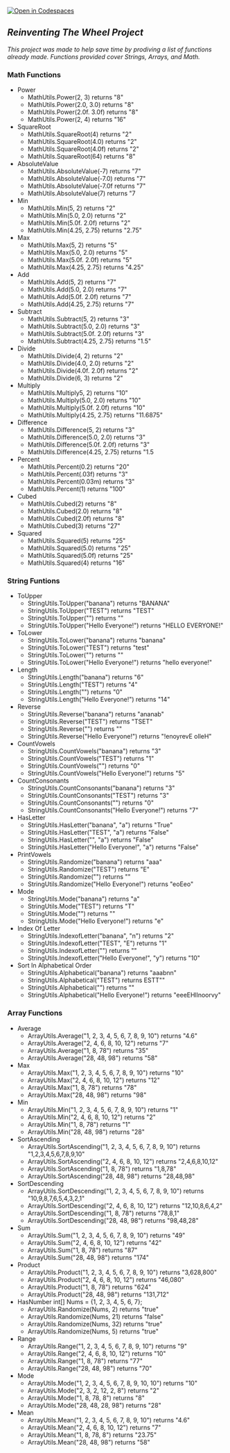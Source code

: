[![Open in Codespaces](https://classroom.github.com/assets/launch-codespace-f4981d0f882b2a3f0472912d15f9806d57e124e0fc890972558857b51b24a6f9.svg)](https://classroom.github.com/open-in-codespaces?assignment_repo_id=9807792)


## _Reinventing The Wheel Project_
_This project was made to help save time by prodiving a list of functions already made. Functions provided cover Strings, Arrays, and Math._
### Math Functions
- Power
  -  MathUtils.Power(2, 3) returns "8"
  -  MathUtils.Power(2.0, 3.0) returns "8"
  -  MathUtils.Power(2.0f. 3.0f) returns "8"
  -  MathUtils.Power(2, 4) returns "16"
- SquareRoot
  -  MathUtils.SquareRoot(4) returns "2"
  -  MathUtils.SquareRoot(4.0) returns "2"
  -  MathUtils.SquareRoot(4.0f) returns "2"
  -  MathUtils.SquareRoot(64) returns "8"
- AbsoluteValue
  -  MathUtils.AbsoluteValue(-7) returns "7"
  -  MathUtils.AbsoluteValue(-7.0) returns "7"
  -  MathUtils.AbsoluteValue(-7.0f returns "7"
  -  MathUtils.AbsoluteValue(7) returns "7
- Min
  -  MathUtils.Min(5, 2) returns "2"
  -  MathUtils.Min(5.0, 2.0) returns "2"
  -  MathUtils.Min(5.0f. 2.0f) returns "2"
  -  MathUtils.Min(4.25, 2.75) returns "2.75"
- Max
  -  MathUtils.Max(5, 2) returns "5"
  -  MathUtils.Max(5.0, 2.0) returns "5"
  -  MathUtils.Max(5.0f. 2.0f) returns "5"
  -  MathUtils.Max(4.25, 2.75) returns "4.25"
- Add
  -  MathUtils.Add(5, 2) returns "7"
  -  MathUtils.Add(5.0, 2.0) returns "7"
  -  MathUtils.Add(5.0f. 2.0f) returns "7"
  -  MathUtils.Add(4.25, 2.75) returns "7"
- Subtract
  -  MathUtils.Subtract(5, 2) returns "3"
  -  MathUtils.Subtract(5.0, 2.0) returns "3"
  -  MathUtils.Subtract(5.0f. 2.0f) returns "3"
  -  MathUtils.Subtract(4.25, 2.75) returns "1.5"
- Divide
  -  MathUtils.Divide(4, 2) returns "2"
  -  MathUtils.Divide(4.0, 2.0) returns "2"
  -  MathUtils.Divide(4.0f. 2.0f) returns "2"
  -  MathUtils.Divide(6, 3) returns "2"
- Multiply
  -  MathUtils.Multiply5, 2) returns "10"
  -  MathUtils.Multiply(5.0, 2.0) returns "10"
  -  MathUtils.Multiply(5.0f. 2.0f) returns "10"
  -  MathUtils.Multiply(4.25, 2.75) returns "11.6875"
- Difference
  -  MathUtils.Difference(5, 2) returns "3"
  -  MathUtils.Difference(5.0, 2.0) returns "3"
  -  MathUtils.Difference(5.0f. 2.0f) returns "3"
  -  MathUtils.Difference(4.25, 2.75) returns "1.5
- Percent
  -  MathUtils.Percent(0.2) returns "20"
  -  MathUtils.Percent(.03f) returns "3"
  -  MathUtils.Percent(0.03m) returns "3"
  -  MathUtils.Percent(1) returns "100" 
- Cubed
  -  MathUtils.Cubed(2) returns "8"
  -  MathUtils.Cubed(2.0) returns "8"
  -  MathUtils.Cubed(2.0f) returns "8"
  -  MathUtils.Cubed(3) returns "27"
- Squared
  -  MathUtils.Squared(5) returns "25"
  -  MathUtils.Squared(5.0) returns "25"
  -  MathUtils.Squared(5.0f) returns "25"
  -  MathUtils.Squared(4) returns "16"
### String Funtions
- ToUpper
  -  StringUtils.ToUpper("banana") returns "BANANA"
  -  StringUtils.ToUpper("TEST") returns "TEST"
  -  StringUtils.ToUpper("") returns ""
  -  StringUtils.ToUpper("Hello Everyone!") returns "HELLO EVERYONE!"
- ToLower
  -  StringUtils.ToLower("banana") returns "banana"
  -  StringUtils.ToLower("TEST") returns "test"
  -  StringUtils.ToLower("") returns ""
  -  StringUtils.ToLower("Hello Everyone!") returns "hello everyone!"
- Length
  -  StringUtils.Length("banana") returns "6"
  -  StringUtils.Length("TEST") returns "4"
  -  StringUtils.Length("") returns "0"
  -  StringUtils.Length("Hello Everyone!") returns "14"
- Reverse
  -  StringUtils.Reverse("banana") returns "ananab"
  -  StringUtils.Reverse("TEST") returns "TSET"
  -  StringUtils.Reverse("") returns ""
  -  StringUtils.Reverse("Hello Everyone!") returns "!enoyrevE olleH"
- CountVowels
  -  StringUtils.CountVowels("banana") returns "3"
  -  StringUtils.CountVowels("TEST") returns "1"
  -  StringUtils.CountVowels("") returns "0"
  -  StringUtils.CountVowels("Hello Everyone!") returns "5"
- CountConsonants
  -  StringUtils.CountConsonants("banana") returns "3"
  -  StringUtils.CountConsonants("TEST") returns "3"
  -  StringUtils.CountConsonants("") returns "0"
  -  StringUtils.CountConsonants("Hello Everyone!") returns "7"
- HasLetter
  -  StringUtils.HasLetter("banana", "a") returns "True"
  -  StringUtils.HasLetter("TEST", "a") returns "False"
  -  StringUtils.HasLetter("", "a") returns "False"
  -  StringUtils.HasLetter("Hello Everyone!", "a") returns "False"
- PrintVowels
  -  StringUtils.Randomize("banana") returns "aaa"
  -  StringUtils.Randomize("TEST") returns "E"
  -  StringUtils.Randomize("") returns ""
  -  StringUtils.Randomize("Hello Everyone!") returns "eoEeo"
- Mode
  -  StringUtils.Mode("banana") returns "a"
  -  StringUtils.Mode("TEST") returns "T"
  -  StringUtils.Mode("") returns ""
  -  StringUtils.Mode("Hello Everyone!") returns "e"
- Index Of Letter
  -  StringUtils.IndexofLetter("banana", "n") returns "2"
  -  StringUtils.IndexofLetter("TEST", "E") returns "1"
  -  StringUtils.IndexofLetter("") returns ""
  -  StringUtils.IndexofLetter("Hello Everyone!", "y") returns "10"
- Sort In Alphabetical Order
  -  StringUtils.Alphabetical("banana") returns "aaabnn"
  -  StringUtils.Alphabetical("TEST") returns ESTT""
  -  StringUtils.Alphabetical("") returns ""
  -  StringUtils.Alphabetical("Hello Everyone!") returns "eeeEHllnoorvy"
### Array Functions
- Average
  -  ArrayUtils.Average("1, 2, 3, 4, 5, 6, 7, 8, 9, 10") returns "4.6"
  -  ArrayUtils.Average("2, 4, 6, 8, 10, 12") returns "7"
  -  ArrayUtils.Average("1, 8, 78") returns "35"
  -  ArrayUtils.Average("28, 48, 98") returns "58"
- Max
  -  ArrayUtils.Max("1, 2, 3, 4, 5, 6, 7, 8, 9, 10") returns "10"
  -  ArrayUtils.Max("2, 4, 6, 8, 10, 12") returns "12"
  -  ArrayUtils.Max("1, 8, 78") returns "78"
  -  ArrayUtils.Max("28, 48, 98") returns "98"
- Min
  -  ArrayUtils.Min("1, 2, 3, 4, 5, 6, 7, 8, 9, 10") returns "1"
  -  ArrayUtils.Min("2, 4, 6, 8, 10, 12") returns "2"
  -  ArrayUtils.Min("1, 8, 78") returns "1"
  -  ArrayUtils.Min("28, 48, 98") returns "28"
- SortAscending
  -  ArrayUtils.SortAscending("1, 2, 3, 4, 5, 6, 7, 8, 9, 10") returns "1,2,3,4,5,6,7,8,9,10"
  -  ArrayUtils.SortAscending("2, 4, 6, 8, 10, 12") returns "2,4,6,8,10,12"
  -  ArrayUtils.SortAscending("1, 8, 78") returns "1,8,78"
  -  ArrayUtils.SortAscending("28, 48, 98") returns "28,48,98"
- SortDescending
  -  ArrayUtils.SortDescending("1, 2, 3, 4, 5, 6, 7, 8, 9, 10") returns "10,9,8,7,6,5,4,3,2,1"
  -  ArrayUtils.SortDescending("2, 4, 6, 8, 10, 12") returns "12,10,8,6,4,2"
  -  ArrayUtils.SortDescending("1, 8, 78") returns "78,8,1"
  -  ArrayUtils.SortDescending("28, 48, 98") returns "98,48,28"
- Sum
  -  ArrayUtils.Sum("1, 2, 3, 4, 5, 6, 7, 8, 9, 10") returns "49"
  -  ArrayUtils.Sum("2, 4, 6, 8, 10, 12") returns "42"
  -  ArrayUtils.Sum("1, 8, 78") returns "87"
  -  ArrayUtils.Sum("28, 48, 98") returns "174"
- Product
  -  ArrayUtils.Product("1, 2, 3, 4, 5, 6, 7, 8, 9, 10") returns "3,628,800"
  -  ArrayUtils.Product("2, 4, 6, 8, 10, 12") returns "46,080"
  -  ArrayUtils.Product("1, 8, 78") returns "624"
  -  ArrayUtils.Product("28, 48, 98") returns "131,712"
- HasNumber
     int[] Nums = {1, 2, 3, 4, 5, 6, 7};
  -  ArrayUtils.Randomize(Nums, 2) returns "true"
  -  ArrayUtils.Randomize(Nums, 21) returns "false"
  -  ArrayUtils.Randomize(Nums, 32) returns "true"
  -  ArrayUtils.Randomize(Nums, 5) returns "true"
- Range
  -  ArrayUtils.Range("1, 2, 3, 4, 5, 6, 7, 8, 9, 10") returns "9"
  -  ArrayUtils.Range("2, 4, 6, 8, 10, 12") returns "10"
  -  ArrayUtils.Range("1, 8, 78") returns "77"
  -  ArrayUtils.Range("28, 48, 98") returns "70"
- Mode
  -  ArrayUtils.Mode("1, 2, 3, 4, 5, 6, 7, 8, 9, 10, 10") returns "10"
  -  ArrayUtils.Mode("2, 3, 2, 12, 2, 8") returns "2"
  -  ArrayUtils.Mode("1, 8, 78, 8") returns "8"
  -  ArrayUtils.Mode("28, 48, 28, 98") returns "28"
- Mean
  -  ArrayUtils.Mean("1, 2, 3, 4, 5, 6, 7, 8, 9, 10") returns "4.6"
  -  ArrayUtils.Mean("2, 4, 6, 8, 10, 12") returns "7"
  -  ArrayUtils.Mean("1, 8, 78, 8") returns "23.75"
  -  ArrayUtils.Mean("28, 48, 98") returns "58"

